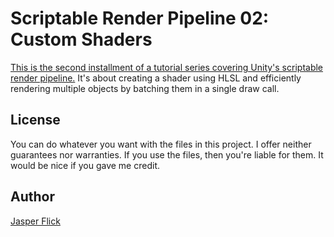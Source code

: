 # Scriptable Render Pipeline 02: Custom Shaders

[This is the second installment of a tutorial series covering Unity's scriptable render pipeline.](https://catlikecoding.com/unity/tutorials/scriptable-render-pipeline/custom-shaders/) It's about creating a shader using HLSL and efficiently rendering multiple objects by batching them in a single draw call.

## License

You can do whatever you want with the files in this project. I offer neither guarantees nor warranties. If you use the files, then you're liable for them. It would be nice if you gave me credit.

## Author

[Jasper Flick](https://catlikecoding.com/jasper-flick/)